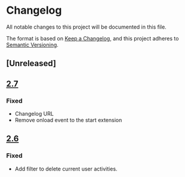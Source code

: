 # Changelog
All notable changes to this project will be documented in this file.

The format is based on [Keep a Changelog](https://keepachangelog.com/en/1.0.0/),
and this project adheres to [Semantic Versioning](https://semver.org/spec/v2.0.0.html).

## [Unreleased]

## [2.7]
### Fixed
- Changelog URL
- Remove onload event to the start extension

[2.7]: https://github.com/tciles/kudo-all/compare/2.6...2.7

## [2.6]
### Fixed
- Add filter to delete current user activities.

[2.6]: https://github.com/tciles/kudo-all/compare/2.5...2.6
